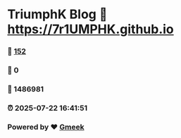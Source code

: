 # TriumphK Blog :link: https://7r1UMPHK.github.io 
### :page_facing_up: [152](https://7r1UMPHK.github.io/tag.html) 
### :speech_balloon: 0 
### :hibiscus: 1486981 
### :alarm_clock: 2025-07-22 16:41:51 
### Powered by :heart: [Gmeek](https://github.com/Meekdai/Gmeek)
